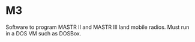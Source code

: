 # M3
Software to program MASTR II and MASTR III land mobile radios. Must run in a DOS VM such as DOSBox.
